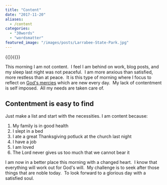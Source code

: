 ```yaml
---
title: "Content"
date: "2017-11-20"
aliases:
  - /content
categories: 
  - "30words"
  - "wordsmatter"
featured_image: "/images/posts/Larrabee-State-Park.jpg"
---
```

{{<featuredimage>}}{{</featuredimage>}}

This morning I am not content.  I feel I am behind on work, blog posts, and my sleep last night was not peaceful.  I am more anxious than satisfied, more restless than at peace.  It is this type of morning where I focus to reflect on [God's mercies](https://www.biblegateway.com/passage/?search=Lamentations+3&version=NIV) which are new every day.  My lack of contentment is self imposed.  All my needs are taken care of.

## Contentment is easy to find

Just make a list and start with the necessities. I am content because:

1. My family is in good health
2. I slept in a bed
3. I ate a great Thanksgiving potluck at the church last night
4. I have a job
5. I am loved
6. The Lord never gives us too much that we cannot bear it

I am now in a better place this morning with a changed heart.  I know that everything will work out for God's will.  My challenge is to seek after those things that are noble today.  To look forward to a glorious day with a satisfied soul.
